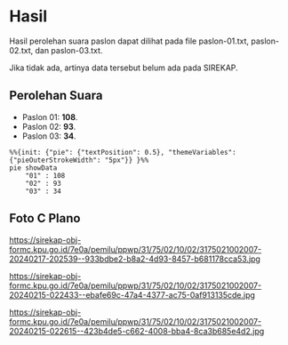 # Hasil

Hasil perolehan suara paslon dapat dilihat pada file paslon-01.txt, paslon-02.txt, dan paslon-03.txt.

Jika tidak ada, artinya data tersebut belum ada pada SIREKAP.

## Perolehan Suara

 * Paslon 01: **108**.
 * Paslon 02: **93**.
 * Paslon 03: **34**.

```mermaid
%%{init: {"pie": {"textPosition": 0.5}, "themeVariables": {"pieOuterStrokeWidth": "5px"}} }%%
pie showData
    "01" : 108
    "02" : 93
    "03" : 34
```
## Foto C Plano

https://sirekap-obj-formc.kpu.go.id/7e0a/pemilu/ppwp/31/75/02/10/02/3175021002007-20240217-202539--933bdbe2-b8a2-4d93-8457-b681178cca53.jpg

https://sirekap-obj-formc.kpu.go.id/7e0a/pemilu/ppwp/31/75/02/10/02/3175021002007-20240215-022433--ebafe69c-47a4-4377-ac75-0af913135cde.jpg

https://sirekap-obj-formc.kpu.go.id/7e0a/pemilu/ppwp/31/75/02/10/02/3175021002007-20240215-022615--423b4de5-c662-4008-bba4-8ca3b685e4d2.jpg
